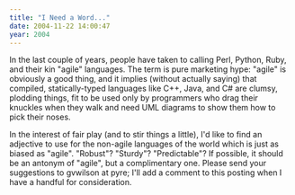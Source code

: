 ```yaml
---
title: "I Need a Word..."
date: 2004-11-22 14:00:47
year: 2004
---
```

<p>In the last couple of years, people have taken to calling Perl, Python, Ruby, and their kin "agile" languages.  The term is pure marketing hype: "agile" is obviously a good thing, and it implies (without actually saying) that compiled, statically-typed languages like C++, Java, and C# are clumsy, plodding things, fit to be used only by programmers who drag their knuckles when they walk and need UML diagrams to show them how to pick their noses.</p>

<p>In the interest of fair play (and to stir things a little), I'd like to find an adjective to use for the non-agile languages of the world which is just as biased as "agile".  "Robust"?  "Sturdy"?  "Predictable"?  If possible, it should be an antonym of "agile", but a complimentary one.  Please send your suggestions to gvwilson at pyre; I'll add a comment to this posting when I have a handful for consideration.</p>
